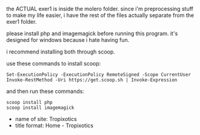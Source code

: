 the ACTUAL exer1 is inside the molero folder. since i'm preprocessing stuff to make my life easier, i have the rest of the files actually separate from the exer1 folder.

please install php and imagemagick before running this program. it's designed for windows because i hate having fun.

i recommend installing both through scoop.

use these commands to install scoop:

    Set-ExecutionPolicy -ExecutionPolicy RemoteSigned -Scope CurrentUser
    Invoke-RestMethod -Uri https://get.scoop.sh | Invoke-Expression

and then run these commands:

    scoop install php
    scoop install imagemagick

-   name of site: Tropixotics
-   title format: Home - Tropixotics
